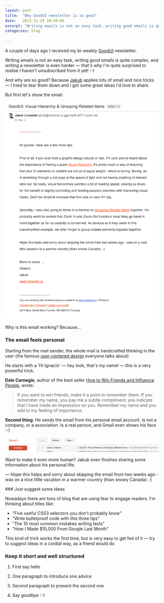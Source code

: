 ```yaml
---
layout: post
title:  "Why GoodUI newsletter is so good"
date:   2013-11-29 10:49:00
excerpt: "Writing emails is not an easy task, writing good emails is quite complex, and writing a newsletter is even"
categories: blog

---
```


A couple of days ago I received my bi-weekly [GoodUI](http://www.goodui.org/) newsletter.

Writing emails is not an easy task, writing good emails is quite complex, and writing a newsletter is even harder — that's why I'm quite surprised to realise I haven't unsubscribed from it yet! :-)

And why are so good? Because [Jakub](https://twitter.com/jlinowski) applies lots of small and nice tricks — I tried to tear them down and I got some great ideas I'd love to share.

But first let's show the email:

<p><img class="full-width-image" src="/images/goodui_full_email.png" /></p>

Why is this email working? Because...

### The email feels personal

Starting from the mail sender, the whole mail is handcrafted thinking in the user (the famous [user-centered design](http://en.wikipedia.org/wiki/User-centered_design) everyone talks about)

He starts with a 'Hi Ignacio' — hey look, that's my name! — this is a very powerful trick.

**Dale Carnegie**, author of the best seller [How to Win Friends and Influence People](http://en.wikipedia.org/wiki/How_to_Win_Friends_and_Influence_People), wrote:

> If you want to win friends, make it a point to remember them. If you remember my name, you pay me a subtle compliment; you indicate that I have made an impression on you. Remember my name and you add to my feeling of importance.

**Second thing**: He sends the email from his personal email account. Is not a company, or a association. Is a real person, and Gmail even shows his face :-)

<p><img class="full-width-image" src="/images/goodui_sender.png" /></p>

Want to make it even more human? Jakub even finishes sharing some information about his personal life:

— Hope this helps and sorry about skipping the email from two weeks ago - was on a nice little vacation in a warmer country (than snowy Canada). :)

### Just suggest some ideas

Nowadays there are tons of blog that are using fear to engage readers. I'm thinking about titles like:

* "Five useful CSS3 selectors you don't probably know"
* "Write bulletproof code with this three tips"
* "The 10 most common mistakes writing tests"
* "How I Made $10,000 From Google Last Month"

This kind of trick works the first time, but is very easy to get fed of it — try to suggest ideas in a cordial way, as a friend would do

### Keep it short and well structured

1) First say hello

2) One paragraph to introduce one advice

3) Second paragraph to present the second one

4) Say goodbye :-)